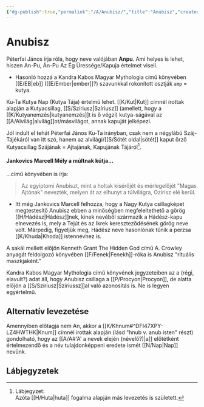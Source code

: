 ```yaml
---
{"dg-publish":true,"permalink":"/A/Anubisz/","title":"Anubisz","created":"2023-12-04T07:35","updated":"2025-06-07T18:47"}
---
```



# Anubisz

Péterfai János írja róla, hogy neve valójában **Anpu**. Ami helyes is lehet, hiszen An-Pu, Án-Pu Az Ég Üressége/Kapuja értelmet viseli.  
- Hasonló hozzá a Kandra Kabos Magyar Mythologia című könyvében [[E/EB\|eb]] ([[E/Ember\|ember]]?) szavunkkal rokonított osztják `amp` = kutya.

Ku-Ta Kutya Nap (Kutya Tája) értelmű lehet. [[K/Kut\|Kut]] címnél írottak alapján a Kutyacsillag, [[S/Szíriusz\|Szíriusz]] (amellett, hogy a [[K/Kutyanemzés\|kutyanemzés]]t is ő végzi) kutya-ságával az [[A/Alvilág\|alvilág]]ot/másvilágot, annak kapuját jelképezi.  

Jól indult el tehát Péterfai János Ku-Ta irányban, csak nem a négylábú Száj-Tájékáról van itt szó, hanem az alvilági/[[S/Sötét oldal\|sötét]] kaput őrző Kutyacsillag Szájának = Ajtajának, Kapujának Tájáról[^1].  

#### Jankovics Marcell Mély a múltnak kútja...  

...című könyvében is írja:  
> Az egyiptomi Anubiszt, mint a holtak kísérőjét és mérlegelőjét "Magas Ajtónak" nevezték, melyen át az elhunyt a túlvilágra, Ozirisz elé kerül.  
- Itt még Jankovics Marcell felhozza, hogy a Nagy Kutya csillagképet megtestesítő Anubisz ebben a minőségben megfeleltethető a görög [[H/Hádész\|Hádész]]nek, kinek nevéből származik a Hádész-kapu elnevezés is, mely a Tejút és az Ikrek kereszteződésének görög neve volt. Márpedig, figyeljük meg, Hádész neve hasonlónak tűnik a perzsa [[K/Khuda\|Khoda]] istennévhez is.  

A sakál mellett előjön Kenneth Grant The Hidden God című A. Crowley anyagát feldolgozó könyvében [[F/Fenek\|Fenekh]]-róka is Anubisz "rituális maszkjaként."  

Kandra Kabos Magyar Mythologia című könyvének jegyzeteiben az a (régi, elavult?) adat áll, hogy Anubisz csillaga a [[P/Procyon\|Procyon]], de alatta előjön a [[S/Szíriusz\|Szíriussz]]al való azonosítás is. Ne is legyen egyértelmű.  

## Alternatív levezetése

Amennyiben előtagja nem An, akkor a [[K/Khnum#^DFI47XPY-LZ4HWTHK\|Knum]] címnél írottak alapján (lásd "hnub v. anub isten" részt) gondolható, hogy az [[A/A#'A' a nevek elején (névelő?)\|a]] előtétként értelmezendő és a név tulajdonképpeni eredete ismét [[N/Nap\|Nap]] nevünk.  

## Lábjegyzetek

[^1]: Lábjegyzet:  
Azóta [[H/Huta\|huta]] fogalma alapján más levezetés is született.  